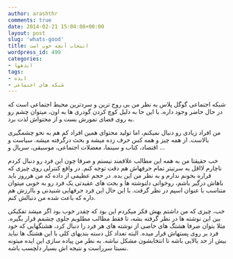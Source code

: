 ```yaml
---
author: arashthr
comments: true
date: 2014-02-21 15:04:08+00:00
layout: post
slug: 'whats-good'
title: انتخاب آنچه خوب است
wordpress_id: 499
categories:
- ایدهها
tags:
- ایده
- شبکه های اجتماعی
---
```


شبکه اجتماعی گوگل پلاس به نظر من بی روح ترین و سردترین محیط اجتماعی است که در حال حاضر وجود داره، با این حا به دلیل کوچ کردن گودری ها به اون، میتوان چشم رو به روی فضای نمورش بست و از محتواش لذت برد.

من افراد زیادی رو دنبال نمیکنم، اما تولید محتوای همین افراد کم هم به نحو چشمگیری بالاست. از همه چیز و همه کس حرف زده میشه و بحث درگرفته میشه. سیاست و اقتصاد، کتاب و سینما، معضلات اجتماعی، موسیقی، سریال و ...

خب حقیقتا من به همه این مطالب علاقمند نیستم و صرفا چون این فرد رو دنبال کردم ناچارم لااقل به سرتیتر تمام حرفهاش هم دقت توجه کنم. در واقع کنترلی روی چیزی که قراره بخونم ندارم و به نظر من این بده. در حجم عظیمی از داده که من هرروز باید باهاش درگیر باشم، روخوانی دلنوشته ها و بحث های عقیدتی یک فرد رو به خوبی میتوان متناسب با عنوان اسپم در نظر گرفت. با این حال این فرد حرفهایی شنیدنی و باارزش هم داره که باعث شده من دنبالش کنم.

خب، چیزی که من داشتم بهش فکر میکردم این بود که چقدر خوب بود اگر میشد تفکیکی بین این نوشته ها در نظر گرفته بشه، تا فقط مطالب مطلوبم جلوی چشمم قرار بگیره. مثلا بتوان صرفا هشتگ های خاصی از نوشته های هر فرد را دنبال کرد، هشتگهایی که خود فرد بر روی پستهاش قرار میده. البته تعداد کل دسته بندیهای کلی با این هشتگ ها نباید بیش از حد بالایی باشه تا انتخابشون مشکل نباشه.
به نظر من پیاده سازی این ایده میتونه نسبتا سرراست و نتیجه اش بسیار دلچسب باشه.
